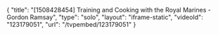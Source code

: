 {
    "title": "[1508428454] Training and Cooking with the Royal Marines - Gordon Ramsay",
    "type": "solo",
    "layout": "iframe-static",
    "videoId": "123179051",
    "url": "\/tvpembed\/123179051"
}
